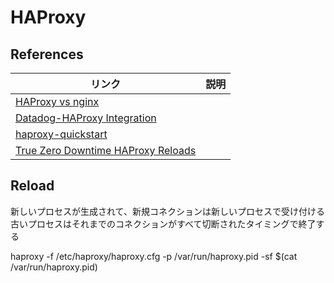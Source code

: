 # HAProxy

## References
| リンク | 説明 |
| --- | --- |
| [HAProxy vs nginx](https://thehftguy.com/2016/10/03/haproxy-vs-nginx-why-you-should-never-use-nginx-for-load-balancing/) |  |
| [Datadog-HAProxy Integration](http://docs.datadoghq.com/integrations/haproxy/) | |
| [haproxy-quickstart](http://chase-seibert.github.io/blog/2011/02/26/haproxy-quickstart-w-full-example-config-file.html) | |
| [True Zero Downtime HAProxy Reloads](https://engineeringblog.yelp.com/2015/04/true-zero-downtime-haproxy-reloads.html) | |


## Reload
新しいプロセスが生成されて、新規コネクションは新しいプロセスで受け付ける
古いプロセスはそれまでのコネクションがすべて切断されたタイミングで終了する

haproxy -f /etc/haproxy/haproxy.cfg -p /var/run/haproxy.pid -sf $(cat /var/run/haproxy.pid)
